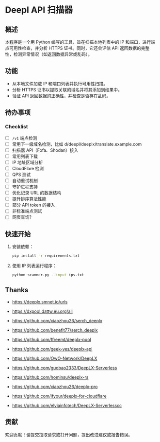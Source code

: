 # Deepl API 扫描器

## 概述

本程序是一个用 Python 编写的工具，旨在扫描本地列表中的 IP 和端口，进行端点可用性检查，并分析 HTTPS 证书。同时，它还会评估 API 返回数据的完整性，检测异常情况（如返回数据异常或乱码）。

## 功能

- 从本地文件加载 IP 和端口列表并执行可用性扫描。
- 分析 HTTPS 证书以提取关联的域名并将其添加到结果中。
- 验证 API 返回数据的正确性，并检查是否存在乱码。

## 待办事项

### Checklist

- [ ] `/v1` 端点检测
- [ ] 常用下一级域名检测，比如 d/deepl/deeplx/translate.example.com
- [ ] 扫描器 API（Fofa、Shodan）接入
- [ ] 常用列表下载
- [ ] IP 地址区域分析
- [ ] CloudFlare 检测
- [ ] QPS 测试
- [ ] 自动重试机制
- [ ] 守护进程支持
- [ ] 优化记录 URL 的数据结构
- [ ] 提升排序算法性能
- [ ] 部分 API token 的接入
- [ ] 非标准端点测试
- [ ] 网页查询?

## 快速开始

1. 安装依赖：
   ```bash
   pip install -r requirements.txt
   ```
2. 使用 IP 列表运行程序：
   ```bash
   python scanner.py --input ips.txt
   ```

## Thanks
- https://deeplx.smnet.io/urls
- https://dxpool.dattw.eu.org/all
- https://github.com/xiaozhou26/serch_deeplx
- https://github.com/benefit77/serch_deeplx
- https://github.com/ffreemt/deeplx-pool
- https://github.com/geek-yes/deeplx-api

- https://github.com/OwO-Network/DeepLX
- https://github.com/guobao2333/DeepLX-Serverless
- https://github.com/hominsu/deeplx-rs
- https://github.com/xiaozhou26/deeplx-pro
- https://github.com/ifyour/deeplx-for-cloudflare
- https://github.com/elviainfotech/DeepLX-Serverlesscc

## 贡献

欢迎贡献！请提交拉取请求或打开问题，提出改进建议或报告错误。

